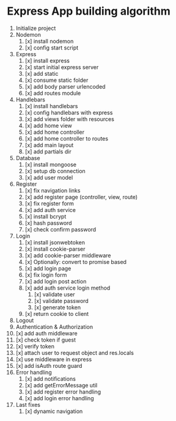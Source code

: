 # Express App building algorithm

1. Initialize project
2. Nodemon
   1. [x] install nodemon
   2. [x] config start script
3. Express
   1. [x] install express
   2. [x] start initial express server
   3. [x] add static 
   4. [x] consume static folder
   5. [x] add body parser urlencoded
   6. [x] add routes module
4. Handlebars
   1. [x] install handlebars
   2. [x] config handlebars with express
   3. [x] add views folder with resources
   4. [x] add home view
   5. [x] add home controller
   6. [x] add home controller to routes
   7. [x] add main layout
   8. [x] add partials dir
5. Database
   1. [x] install mongoose
   2. [x] setup db connection
   3. [x] add user model
6. Register
   1. [x] fix navigation links
   2. [x] add register page (controller, view, route)
   3. [x] fix register form
   4. [x] add auth service
   5. [x] install bcrypt
   6. [x] hash password
   7. [x] check confirm password
7. Login
   1. [x] install jsonwebtoken
   2. [x] install cookie-parser
   3. [x] add cookie-parser middleware
   4. [x] Optionally: convert to promise based
   5. [x] add login page
   6. [x] fix login form
   7. [x] add login post action
   8. [x] add auth service login method
      1. [x] validate user
      2. [x] validate password
      3. [x] generate token
   9. [x] return cookie to client
8. Logout
9.  Authentication & Authorization
   1.  [x] add auth middleware
   2.  [x] check token if guest
   3.  [x] verify token
   4.  [x] attach user to request object and res.locals
   5.  [x] use middleware in express
   6.  [x] add isAuth route guard
10. Error handling
    1.  [x] add notifications
    2.  [x] add getErrorMessage util
    3.  [x] add register error handling
    4.  [x] add login error handling
11. Last fixes
    1.  [x] dynamic navigation